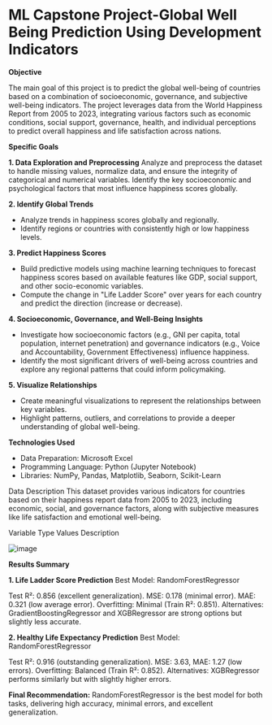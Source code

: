 # ML Capstone Project-Global Well Being Prediction Using Development Indicators

**Objective**

The main goal of this project is to predict the global well-being of countries based on a combination of socioeconomic, governance, and subjective well-being indicators. The project leverages data from the World Happiness Report from 2005 to 2023, integrating various factors such as economic conditions, social support, governance, health, and individual perceptions to predict overall happiness and life satisfaction across nations.

**Specific Goals**

**1. Data Exploration and Preprocessing**
Analyze and preprocess the dataset to handle missing values, normalize data, and ensure the integrity of categorical and numerical variables.
Identify the key socioeconomic and psychological factors that most influence happiness scores globally.

**2. Identify Global Trends**
* Analyze trends in happiness scores globally and regionally.
* Identify regions or countries with consistently high or low happiness levels.

**3. Predict Happiness Scores**
* Build predictive models using machine learning techniques to forecast happiness scores based on available features like GDP, social support, and other socio-economic variables.
* Compute the change in "Life Ladder Score" over years for each country and predict the direction (increase or decrease).

**4. Socioeconomic, Governance, and Well-Being Insights**
* Investigate how socioeconomic factors (e.g., GNI per capita, total population, internet penetration) and governance indicators (e.g., Voice and Accountability, Government Effectiveness) influence happiness.
* Identify the most significant drivers of well-being across countries and explore any regional patterns that could inform policymaking.

**5. Visualize Relationships**
* Create meaningful visualizations to represent the relationships between key variables.
* Highlight patterns, outliers, and correlations to provide a deeper understanding of global well-being.

**Technologies Used**

* Data Preparation: Microsoft Excel
* Programming Language: Python (Jupyter Notebook)
* Libraries: NumPy, Pandas, Matplotlib, Seaborn, Scikit-Learn


Data Description
This dataset provides various indicators for countries based on their happiness report data from 2005 to 2023, including economic, social, and governance factors, along with subjective measures like life satisfaction and emotional well-being.

Variable	Type	Values	Description

![image](https://github.com/user-attachments/assets/c720ba7d-d83c-4470-a2d1-f57de1294b94)


**Results Summary**

**1. Life Ladder Score Prediction**
Best Model: RandomForestRegressor

Test R²: 0.856 (excellent generalization).
MSE: 0.178 (minimal error).
MAE: 0.321 (low average error).
Overfitting: Minimal (Train R²: 0.851).
Alternatives: GradientBoostingRegressor and XGBRegressor are strong options but slightly less accurate.

**2. Healthy Life Expectancy Prediction**
Best Model: RandomForestRegressor

Test R²: 0.916 (outstanding generalization).
MSE: 3.63, MAE: 1.27 (low errors).
Overfitting: Balanced (Train R²: 0.852).
Alternatives: XGBRegressor performs similarly but with slightly higher errors.

**Final Recommendation:**
RandomForestRegressor is the best model for both tasks, delivering high accuracy, minimal errors, and excellent generalization.

